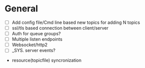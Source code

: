 
# General

- [ ] Add config file/Cmd line based new topics for adding N topics
- [ ] ssl/tls based connection between client/server
- [ ] Auth for queue groups?
- [ ] Multiple listen endpoints
- [ ] Websocket/http2
- [ ] _SYS. server events?
- resource(topicfile) syncronization
